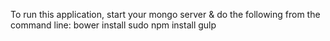 To run this application, start your mongo server & do the following from the command line:
bower install
sudo npm install
gulp